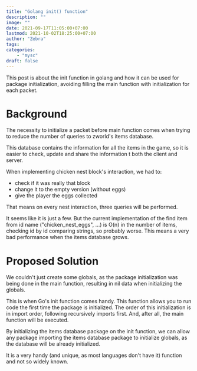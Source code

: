 ```yaml
---
title: "Golang init() function" 
description: ""
image: ""
date: 2021-09-17T11:05:00+07:00
lastmod: 2021-10-02T18:25:00+07:00
author: "Zebra"
tags:
categories:
    - "mysc"
draft: false
---
```




This post is about the init function in golang and how it can be used for package initialization, avoiding filling the main function with initialization for each packet.

# Background
The necessity to initialize a packet before main function comes when trying to reduce the number of queries to zworld's items database.

This database contains the information for all the items in the game, so it is easier to check, update and share the information t both the client and server.

When implementing chicken nest block's interaction, we had to:

- check if it was really that block
- change it to the empty version (without eggs)
- give the player the eggs collected

That means on every nest interaction, three queries will be performed.



It seems like it is just a few. But the current implementation of the find item from id name ("chicken_nest_eggs", ...) is O(n) in the number of items, checking id by id comparing strings, so probably worse. This means a very bad performance when the items database grows.

# Proposed Solution
We couldn't just create some globals, as the package initialization was being done in the main function, resulting in nil data when initializing the globals.

This is when Go's init function comes handy. This function allows you to run code the first time the package is initialized. The order of this initialization is in import order, following recursively imports first. And, after all, the main function will be executed.



By initializing the items database package on the init function, we can allow any package importing the items database package to initialize globals, as the database will be already initialized.

It is a very handy (and unique, as most languages don't have it) function and not so widely known.


